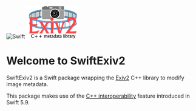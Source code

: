 <picture>
  <source media="(prefers-color-scheme: dark)" srcset="https://www.swift.org/assets/images/swift~dark.svg">
  <img src="https://www.swift.org/assets/images/swift.svg" alt="Swift" height="70">
</picture>
<picture>
    <img src="https://github.com/Exiv2/exiv2/blob/main/exiv2.png?raw=true" alt="Exiv2" height="85">
</picture>

# Welcome to SwiftExiv2

SwiftExiv2 is a Swift package wrapping the [Exiv2](https://github.com/Exiv2/exiv2) C++ library to modify image metadata.

This package makes use of the [C++ interoperability](https://www.swift.org/documentation/cxx-interop/) feature introduced in Swift 5.9.
